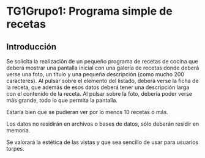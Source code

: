# TG1Grupo1: Programa simple de recetas

## Introducción

Se solicita la realización de un pequeño programa de recetas de cocina que deberá mostrar una pantalla inicial con una galería de recetas donde deberá verse una foto, un título y una pequeña descripción (como mucho 200 caracteres). Al pulsar sobre el elemento del listado, deberá verse la ficha de la receta, que además de esos datos deberá tener una descripción larga con el contenido de la receta. Al pulsar sobre la foto, debería poder verse más grande, todo lo que permita la pantalla.

Estaría bien que se pudieran ver por lo menos 10 recetas o más.

Los datos no residirán en archivos o bases de datos, sólo deberán residir en memoria.

Se valorará la estética de las vistas y que sea sencillo de usar para usuarios torpes.

